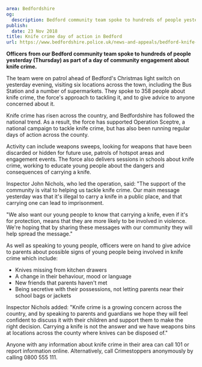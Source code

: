 ```yaml
area: Bedfordshire
og:
  description: Bedford community team spoke to hundreds of people yesterday as part of a day of engagement about knife crime.
publish:
  date: 23 Nov 2018
title: Knife crime day of action in Bedford
url: https://www.bedfordshire.police.uk/news-and-appeals/bedford-knife-action-nov18
```

**Officers from our Bedford community team spoke to hundreds of people yesterday (Thursday) as part of a day of community engagement about knife crime.**

The team were on patrol ahead of Bedford's Christmas light switch on yesterday evening, visiting six locations across the town, including the Bus Station and a number of supermarkets. They spoke to 358 people about knife crime, the force's approach to tackling it, and to give advice to anyone concerned about it.

Knife crime has risen across the country, and Bedfordshire has followed the national trend. As a result, the force has supported Operation Sceptre, a national campaign to tackle knife crime, but has also been running regular days of action across the county.

Activity can include weapons sweeps, looking for weapons that have been discarded or hidden for future use, patrols of hotspot areas and engagement events. The force also delivers sessions in schools about knife crime, working to educate young people about the dangers and consequences of carrying a knife.

Inspector John Nichols, who led the operation, said: "The support of the community is vital to helping us tackle knife crime. Our main message yesterday was that it's illegal to carry a knife in a public place, and that carrying one can lead to imprisonment.

"We also want our young people to know that carrying a knife, even if it's for protection, means that they are more likely to be involved in violence. We're hoping that by sharing these messages with our community they will help spread the message."

As well as speaking to young people, officers were on hand to give advice to parents about possible signs of young people being involved in knife crime which include:

 * Knives missing from kitchen drawers
 * A change in their behaviour, mood or language
 * New friends that parents haven't met
 * Being secretive with their possessions, not letting parents near their school bags or jackets

Inspector Nichols added: "Knife crime is a growing concern across the country, and by speaking to parents and guardians we hope they will feel confident to discuss it with their children and support them to make the right decision. Carrying a knife is not the answer and we have weapons bins at locations across the county where knives can be disposed of."

Anyone with any information about knife crime in their area can call 101 or report information online. Alternatively, call Crimestoppers anonymously by calling 0800 555 111.
